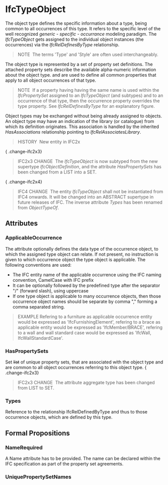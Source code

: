 # IfcTypeObject

The object type defines the specific information about a type, being common to all occurrences of this type. It refers to the specific level of the well recognized _generic - specific - occurrance_ modeling paradigm. The _IfcTypeObject_ gets assigned to the individual object instances (the occurrences) via the _IfcRelDefinesByType_ relationship.

> NOTE&nbsp; The terms 'Type' and 'Style' are often used interchangeably.

The object type is represented by a set of property set definitions. The attached property sets describe the available alpha-numeric information about the object type. and are used to define all common properties that apply to all object occurrences of that type.

> NOTE&nbsp; If a property having having the same name is used within the _IfcPropertySet_ assigned to an _IfcTypeObject_ (and subtypes) and to an occurrence of that type, then the occurrence property overrides the type property. See _IfcRelDefinesByType_ for an explanatory figure.

Object types may be exchanged without being already assigned to objects. An object type may have an indication of the library (or catalogue) from which its definition originates. This association is handled by the inherited _HasAssociations_ relationship pointing to _IfcRelAssociatesLibrary_.

> HISTORY&nbsp; New entity in IFC2x

{ .change-ifc2x3}
> IFC2x3 CHANGE&nbsp; The _IfcTypeObject_ is now subtyped from the new supertype _IfcObjectDefinition_, and the attribute _HasPropertySets_ has been changed from a LIST into a SET.

{ .change-ifc2x4}
> IFC4 CHANGE&nbsp; The entity _IfcTypeObject_ shall not be instantiated from IFC4 onwards. It will be changed into an ABSTRACT supertype in future releases of IFC. The inverse attribute _Types_ has been renamed from _ObjectTypeOf_.

## Attributes

### ApplicableOccurrence
The attribute optionally defines the data type of the occurrence object, to which the assigned type object can relate. If not present, no instruction is given to which occurrence object the type object is applicable. The following conventions are used:
* The IFC entity name of the applicable occurrence using the IFC naming convention, CamelCase with IFC prefix
* It can be optionally followed by the predefined type after the separator "/" (forward slash), using uppercase
* If one type object is applicable to many occurrence objects, then those occurrence object names should be separate by comma "," forming a comma separated string. 

> EXAMPLE Refering to a furniture as applicable occurrence entity would be expressed as 'IfcFurnishingElement', refering to a brace as applicable entity would be expressed as 'IfcMember/BRACE', refering to a wall and wall standard case would be expressed as 'IfcWall, IfcWallStandardCase'.

### HasPropertySets
Set ~~list~~ of unique property sets, that are associated with the object type and are common to all object occurrences referring to this object type.
{ .change-ifc2x3}
> IFC2x3 CHANGE&nbsp; The attribute aggregate type has been changed from LIST to SET.

### Types
Reference to the relationship IfcRelDefinedByType and thus to those occurrence objects, which are defined by this type.

## Formal Propositions

### NameRequired
A Name attribute has to be provided. The name can be declared within the IFC specification as part of the property set agreements.

### UniquePropertySetNames


